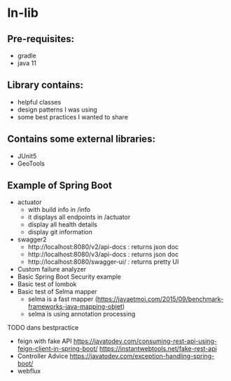 # ln-lib

## Pre-requisites:
* gradle
* java 11

## Library contains:
- helpful classes
- design patterns I was using
- some best practices I wanted to share

## Contains some external libraries:
* JUnit5
* GeoTools

## Example of Spring Boot
- actuator
  - with build info in /info
  - it displays all endpoints in /actuator
  - display all health details
  - display git information
- swagger2
  - http://localhost:8080/v2/api-docs : returns json doc
  - http://localhost:8080/v3/api-docs : returns json doc
  - http://localhost:8080/swagger-ui/ : returns pretty UI
- Custom failure analyzer
- Basic Spring Boot Security example
- Basic test of lombok  
- Basic test of Selma mapper
  - selma is a fast mapper (https://javaetmoi.com/2015/09/benchmark-frameworks-java-mapping-objet)
  - selma is using annotation processing


TODO dans bestpractice
- feign with fake API
https://javatodev.com/consuming-rest-api-using-feign-client-in-spring-boot/
https://instantwebtools.net/fake-rest-api
- Controller Advice
https://javatodev.com/exception-handling-spring-boot/
- webflux

